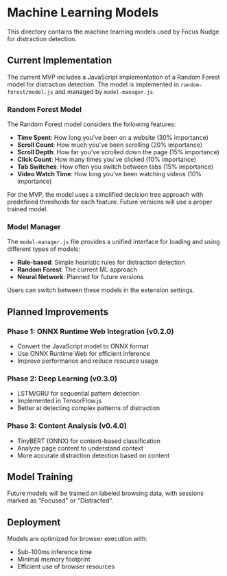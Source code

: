 # Machine Learning Models

This directory contains the machine learning models used by Focus Nudge for distraction detection.

## Current Implementation

The current MVP includes a JavaScript implementation of a Random Forest model for distraction detection. The model is implemented in `random-forest/model.js` and managed by `model-manager.js`.

### Random Forest Model

The Random Forest model considers the following features:

- **Time Spent**: How long you've been on a website (30% importance)
- **Scroll Count**: How much you've been scrolling (20% importance)
- **Scroll Depth**: How far you've scrolled down the page (15% importance)
- **Click Count**: How many times you've clicked (10% importance)
- **Tab Switches**: How often you switch between tabs (15% importance)
- **Video Watch Time**: How long you've been watching videos (10% importance)

For the MVP, the model uses a simplified decision tree approach with predefined thresholds for each feature. Future versions will use a proper trained model.

### Model Manager

The `model-manager.js` file provides a unified interface for loading and using different types of models:

- **Rule-based**: Simple heuristic rules for distraction detection
- **Random Forest**: The current ML approach
- **Neural Network**: Planned for future versions

Users can switch between these models in the extension settings.

## Planned Improvements

### Phase 1: ONNX Runtime Web Integration (v0.2.0)

- Convert the JavaScript model to ONNX format
- Use ONNX Runtime Web for efficient inference
- Improve performance and reduce resource usage

### Phase 2: Deep Learning (v0.3.0)

- LSTM/GRU for sequential pattern detection
- Implemented in TensorFlow.js
- Better at detecting complex patterns of distraction

### Phase 3: Content Analysis (v0.4.0)

- TinyBERT (ONNX) for content-based classification
- Analyze page content to understand context
- More accurate distraction detection based on content

## Model Training

Future models will be trained on labeled browsing data, with sessions marked as "Focused" or "Distracted".

## Deployment

Models are optimized for browser execution with:
- Sub-100ms inference time
- Minimal memory footprint
- Efficient use of browser resources 